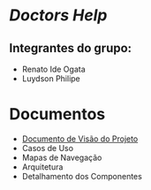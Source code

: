 # *Doctors Help*

## Integrantes do grupo:

* Renato Ide Ogata
* Luydson Philipe

# Documentos

* [Documento de Visão do Projeto](1-visao/index)
* Casos de Uso
* Mapas de Navegação
* Arquitetura
* Detalhamento dos Componentes
